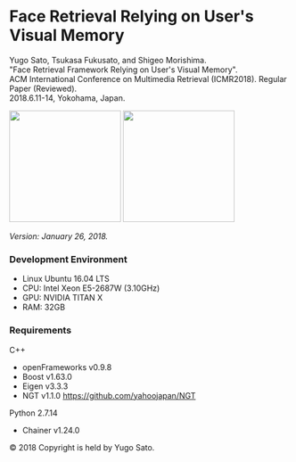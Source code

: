 # Face Retrieval Relying on User's Visual Memory
Yugo Sato, Tsukasa Fukusato, and Shigeo Morishima.  
"Face Retrieval Framework Relying on User's Visual Memory".  
ACM International Conference on Multimedia Retrieval (ICMR2018). Regular Paper (Reviewed).  
2018.6.11-14, Yokohama, Japan. 

<img src=https://user-images.githubusercontent.com/20763586/35425115-ccd923e0-029b-11e8-9143-5cb230303f44.png height=200px>  
<img src=https://user-images.githubusercontent.com/20763586/35425119-d1d22edc-029b-11e8-99fa-e0cea959a5bf.png height=200px>  

_Version: January 26, 2018._  

### Development Environment
* Linux Ubuntu 16.04 LTS
* CPU: Intel Xeon E5-2687W (3.10GHz)
* GPU: NVIDIA TITAN X
* RAM: 32GB

### Requirements
C++
* openFrameworks v0.9.8
* Boost v1.63.0
* Eigen v3.3.3
* NGT v1.1.0 https://github.com/yahoojapan/NGT

Python 2.7.14
* Chainer v1.24.0

© 2018 Copyright is held by Yugo Sato.
